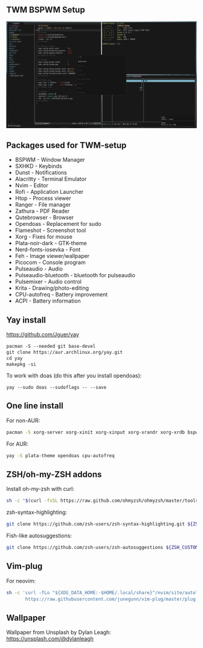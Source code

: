 ## TWM BSPWM Setup
<img src="example.png">

## Packages used for TWM-setup
* BSPWM 				- Window Manager
* SXHKD 				- Keybinds
* Dunst 				- Notifications
* Alacritty 			- Terminal Emulator
* Nvim 					- Editor
* Rofi 					- Application Launcher
* Htop 					- Process viewer
* Ranger 				- File manager
* Zathura 				- PDF Reader
* Qutebrowser 			- Browser
* Opendoas 				- Replacement for sudo
* Flameshot 			- Screenshot tool
* Xorg			 		- Fixes for mouse
* Plata-noir-dark 		- GTK-theme
* Nerd-fonts-iosevka 	- Font
* Feh 					- Image viewer/wallpaper
* Picocom 				- Console program
* Pulseaudio 			- Audio
* Pulseaudio-bluetooth 	- bluetooth for pulseaudio
* Pulsemixer 			- Audio control
* Krita 				- Drawing/photo-editing
* CPU-autofreq 			- Battery improvement
* ACPI 					- Battery information

## Yay install
https://github.com/Jguer/yay

```shell
pacman -S --needed git base-devel
git clone https://aur.archlinux.org/yay.git
cd yay
makepkg -si
```

To work with doas (do this after you install opendoas):
```shell
yay --sudo doas --sudoflags -- --save
```

## One line install
For non-AUR:
```sh
pacman -S xorg-server xorg-xinit xorg-xinput xorg-xrandr xorg-xrdb bspwm sxhkd feh git alacritty neovim rofi htop picom ranger zathura zathura-pdf-poppler qutebrowser pulseaudio pulseaudio-bluetooth pulsemixer flameshot dunst picocom krita
```

For AUR:
```sh
yay -S plata-theme opendoas cpu-autofreq
```

## ZSH/oh-my-ZSH addons
Install oh-my-zsh with curl:
```sh
sh -c "$(curl -fsSL https://raw.github.com/ohmyzsh/ohmyzsh/master/tools/install.sh)"
```

zsh-syntax-highlighting:
```sh
git clone https://github.com/zsh-users/zsh-syntax-highlighting.git ${ZSH_CUSTOM:-~/.oh-my-zsh/custom}/plugins/zsh-syntax-highlighting
```

Fish-like autosuggestions:
```sh
git clone https://github.com/zsh-users/zsh-autosuggestions ${ZSH_CUSTOM:-~/.oh-my-zsh/custom}/plugins/zsh-autosuggestions
```

## Vim-plug
For neovim:
```sh
sh -c 'curl -fLo "${XDG_DATA_HOME:-$HOME/.local/share}"/nvim/site/autoload/plug.vim --create-dirs \
       https://raw.githubusercontent.com/junegunn/vim-plug/master/plug.vim'
```

## Wallpaper
Wallpaper from Unsplash by Dylan Leagh: https://unsplash.com/@dylanleagh

